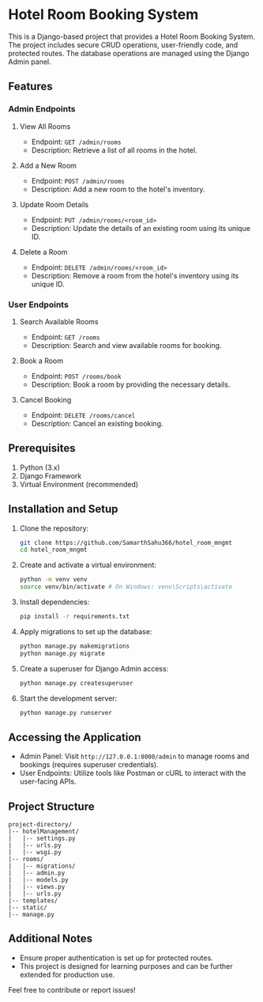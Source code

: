 # Hotel Room Booking System

This is a Django-based project that provides a Hotel Room Booking System. The project includes secure CRUD operations, user-friendly code, and protected routes. The database operations are managed using the Django Admin panel.

## Features

### Admin Endpoints
1. View All Rooms
   - Endpoint: `GET /admin/rooms`
   - Description: Retrieve a list of all rooms in the hotel.

2. Add a New Room
   - Endpoint: `POST /admin/rooms`
   - Description: Add a new room to the hotel's inventory.

3. Update Room Details
   - Endpoint: `PUT /admin/rooms/<room_id>`
   - Description: Update the details of an existing room using its unique ID.

4. Delete a Room
   - Endpoint: `DELETE /admin/rooms/<room_id>`
   - Description: Remove a room from the hotel's inventory using its unique ID.

### User Endpoints
1. Search Available Rooms
   - Endpoint: `GET /rooms`
   - Description: Search and view available rooms for booking.

2. Book a Room
   - Endpoint: `POST /rooms/book`
   - Description: Book a room by providing the necessary details.

3. Cancel Booking
   - Endpoint: `DELETE /rooms/cancel`
   - Description: Cancel an existing booking.

## Prerequisites
1. Python (3.x)
2. Django Framework
3. Virtual Environment (recommended)

## Installation and Setup
1. Clone the repository:
   ```bash
   git clone https://github.com/SamarthSahu366/hotel_room_mngmt
   cd hotel_room_mngmt
   ```

2. Create and activate a virtual environment:
   ```bash
   python -m venv venv
   source venv/bin/activate # On Windows: venv\Scripts\activate
   ```

3. Install dependencies:
   ```bash
   pip install -r requirements.txt
   ```

4. Apply migrations to set up the database:
   ```bash
   python manage.py makemigrations
   python manage.py migrate
   ```

5. Create a superuser for Django Admin access:
   ```bash
   python manage.py createsuperuser
   ```

6. Start the development server:
   ```bash
   python manage.py runserver
   ```

## Accessing the Application
- Admin Panel: Visit `http://127.0.0.1:8000/admin` to manage rooms and bookings (requires superuser credentials).
- User Endpoints: Utilize tools like Postman or cURL to interact with the user-facing APIs.

## Project Structure
```
project-directory/
|-- hotelManagement/
|   |-- settings.py
|   |-- urls.py
|   |-- wsgi.py
|-- rooms/
|   |-- migrations/
|   |-- admin.py
|   |-- models.py
|   |-- views.py
|   |-- urls.py
|-- templates/
|-- static/
|-- manage.py
```

## Additional Notes
- Ensure proper authentication is set up for protected routes.
- This project is designed for learning purposes and can be further extended for production use.

Feel free to contribute or report issues!

